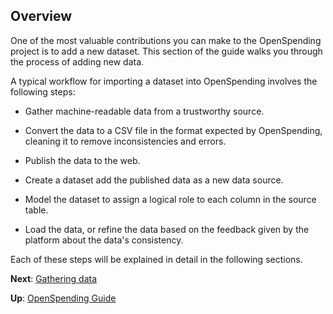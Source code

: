 ## Overview

One of the most valuable contributions you can make to the OpenSpending project is to add a new dataset. This section of the guide walks you through the process of adding new data.

A typical workflow for importing a dataset into OpenSpending involves the following steps:

* Gather machine-readable data from a trustworthy source.

* Convert the data to a CSV file in the format expected by OpenSpending, cleaning it to remove inconsistencies and errors.

* Publish the data to the web.

* Create a dataset add the published data as a new data source.

* Model the dataset to assign a logical role to each column in the source table.

* Load the data, or refine the data based on the feedback given by the platform about the data's consistency.

Each of these steps will be explained in detail in the following sections.

**Next**: [Gathering data](../gathering-data)

**Up**: [OpenSpending Guide](../)
